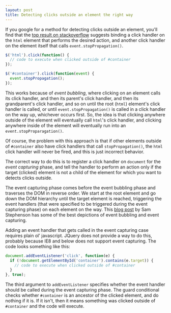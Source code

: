 ```yaml
---
layout: post
title: Detecting clicks outside an element the right way
---
```

If you google for a method for detecting clicks outside an element, you'll find that the [top result on stackoverflow](http://stackoverflow.com/questions/152975/how-to-detect-a-click-outside-an-element) suggests binding a click handler on the `html` element that performs the desired action, and another click handler on the element itself that calls `event.stopPropagation()`.

```javascript
$('html').click(function() {
  // code to execute when clicked outside of #container
});

$('#container').click(function(event) {
  event.stopPropagation();
});
```

This works because of _event bubbling_, where clicking on an element calls its click handler, and then its parent's click handler, and then its grandparent's click handler, and so on until the root (`html`) element's click handler is called, or until `event.stopPropagation()` is called in a click handler on the way up, whichever occurs first. So, the idea is that clicking anywhere outside of the element will eventually call `html`'s click handler, and clicking anywhere inside of the element will eventually run into an `event.stopProparagation()`.

Of course, the problem with this approach is that if other elements outside of `#container` also have click handlers that call `stopPropagation()`, the `html` click handler will never be fired, and this is just incorrect behavior.

The correct way to do this is to register a click handler on `document` for the _event capturing_ phase, and tell the handler to perform an action only if the target (clicked) element is not a child of the element for which you want to detects clicks outside.

The event capturing phase comes before the event bubbling phase and traverses the DOM in reverse order. We start at the root element and go down the DOM hierarchy until the target element is reached, triggering the event handlers (that were specified to be triggered during the event capturing phase) on each element on the way. This [blog post](http://37signals.com/svn/posts/3137-using-event-capturing-to-improve-basecamp-page-load-times) by Sam Stephenson has some of the best depictions of event bubbling and event capturing.

Adding an event handler that gets called in the event capturing case requires plain ol' javascript. JQuery does not provide a way to do this, probably because IE8 and below does not support event capturing. The code looks something like this:

```javascript
document.addEventListener('click', function(e) {
  if (!document.getElementById('container').contains(e.target)) {
    // code to execute when clicked outside of #container
  }
}, true);
```

The third argument to `addEventListener` specifies whether the event handler should be called during the event capturing phase. The guard conditional checks whether `#container` is an ancestor of the clicked element, and do nothing if it is. If it isn't, then it means something was clicked outside of `#container` and the code will execute.
